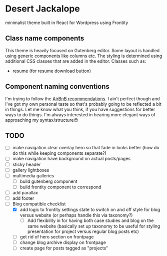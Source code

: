 # Desert Jackalope

minimalist theme built in React for Wordpress using Frontity

## Class name components

This theme is heavily focused on Gutenberg editor. Some layout is handled using generic components like columns etc. The styling is determined using additional CSS classes that are added in the editor. Classes such as:

- resume (for resume download button)

## Component naming conventions

I'm trying to follow the [AirBnB recommendations](https://github.com/airbnb/javascript/tree/master/react#basic-rules). I ain't perfect though and I've got my own personal taste so that's probably going to be reflected a bit in things. Let me know what you think, if you have suggestions for better ways to do things. I'm always interested in hearing more elegant ways of approaching my syntax/structure😊

## TODO

- [ ] make navigation clear overlay hero so that fade in looks better (how do do this while keeping components separate?)
- [ ] make navigation have background on actual posts/pages
- [ ] sticky header
- [ ] gallery lightboxes
- [ ] multimedia galleries
  - [ ] build gutenberg component
  - [ ] build frontity component to correspond
- [ ] add parallax
- [ ] add footer
- [ ] Blog compatible checklist
  - [x] add logic to frontity settings state to switch on and off style for blog versus website (or perhaps handle this via taxonomy?)
    - [ ] Add flexibility in for having both case studies and blog on the same website (basically set up taxonomy to be useful for styling presentation for project versus regular blog posts etc)
  - [ ] get rid of hero section on frontpage
  - [ ] change blog archive display on frontpage
  - [ ] create page for posts tagged as "projects"
